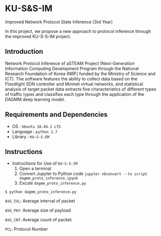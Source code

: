 # KU-S&S-IM
Improved Network Protocol State Inference (3rd Year)

In this project, we propose a new approach to protocol inference through the improved KU-S-S-IM project.

## Introduction
Network Protocol Inference of aSTEAM Project (Next-Generation Information Computing Development Program through the National Research Foundation of Korea (NRF) funded by the Ministry of Science and ICT). 
The software features the ability to collect data based on the Floodlight SDN controller and Mininet virtual networks, and statistical analysis of target packet data extracts five characteristics of different types of traffic types and classifies each type through the application of the DAGMM deep learning model.


## Requirements and Dependencies
* OS : `Ubuntu 18.04.1 LTS`
* Language : `python 2.7`
* Library : `KU-S-S-EM`

## Instructions
* Instructions for Use of `KU-S-S-IM`
  1. Open a terminal
  2. Convert Jupyter to Python code `jupyter nbconvert --to script dagmm_proto_inference.ipynb`
  3. Excute `dagmm_proto_inference.py`

```shell script
$ python dagmm_proto_inference.py
```


`AVG_IVL`: Average interval of packet

`AVG_PAY`: Average size of payload

`AVG_CNT`: Average count of packet

`PCL`: Protocol Number
